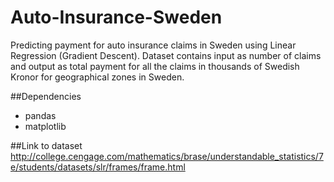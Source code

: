 # Auto-Insurance-Sweden
Predicting payment for auto insurance claims in Sweden using Linear Regression (Gradient Descent).
Dataset contains input as number of claims and output as total payment for all the claims in thousands of Swedish Kronor
for geographical zones in Sweden.

 ##Dependencies 
 * pandas 
 * matplotlib
 
 ##Link to dataset
 http://college.cengage.com/mathematics/brase/understandable_statistics/7e/students/datasets/slr/frames/frame.html
